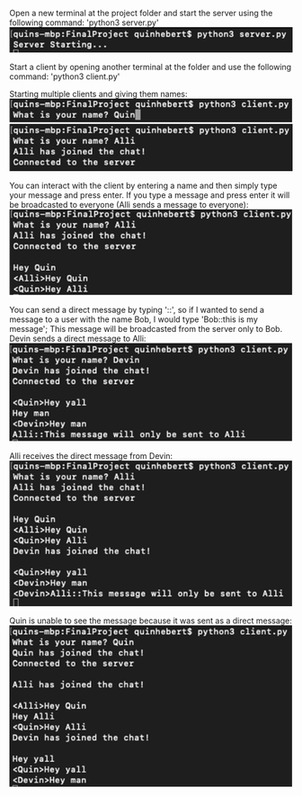 Open a new terminal at the project folder and start the server using the following command:
'python3 server.py'
![Starting Server](https://github.com/quinhebert/TCP-chat-server/blob/master/images/start%20server.png?raw=true)

Start a client by opening another terminal at the folder and use the following command:
'python3 client.py'

Starting multiple clients and giving them names:  
![Starting Client 1 (Quin)](https://github.com/quinhebert/TCP-chat-server/blob/master/images/start%20client1.png?raw=true)
![Starting Client 2 (Devin)](https://github.com/quinhebert/TCP-chat-server/blob/master/images/start%20client2.png?raw=true)

You can interact with the client by entering a name and then simply type your message and press enter.
If you type a message and press enter it will be broadcasted to everyone (Alli sends a message to everyone):  
![Alli sends a message](https://github.com/quinhebert/TCP-chat-server/blob/master/images/Alli%20Sends.png?raw=true)

You can send a direct message by typing '<username>::<message>', so if I wanted to send a message to a user with the name Bob,
I would type 'Bob::this is my message'; This message will be broadcasted from the server only to Bob.
Devin sends a direct message to Alli:  
![Devin sends a direct message](https://github.com/quinhebert/TCP-chat-server/blob/master/images/devin%20sends%20direct.png?raw=true)

Alli receives the direct message from Devin:  
![Alli receives a direct message](https://github.com/quinhebert/TCP-chat-server/blob/master/images/alli%20receives%20direct.png?raw=true)

Quin is unable to see the message because it was sent as a direct message:  
![Quin can't see the direct message](https://github.com/quinhebert/TCP-chat-server/blob/master/images/quin%20cant%20see%20direct.png?raw=true)
